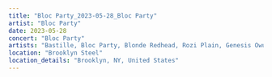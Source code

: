 ```yaml
---
title: "Bloc Party_2023-05-28_Bloc Party"
artist: "Bloc Party"
date: 2023-05-28
concert: "Bloc Party"
artists: "Bastille, Bloc Party, Blonde Redhead, Rozi Plain, Genesis Owusu, Paramore"
location: "Brooklyn Steel"
location_details: "Brooklyn, NY, United States"
---
```

